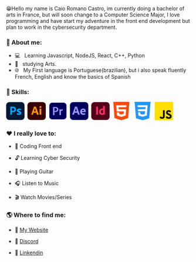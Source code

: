 😁Hello my name is Caio Romano Castro, im currently doing a bachelor of arts in France, but will soon change to a Computer Science Major, I love programming and have start my adventure in the front end development but plan to work in the cybersecurity department.

<h3> 📕 About me:</h3>

- 💻 &nbsp; Learning Javascript, NodeJS, React, C++, Python
- 🎨 &nbsp; studying Arts.
- 🌐 &nbsp; My First language is Portuguese(brazilian), but i also speak fluently French, English and know the basics of Spanish

<h3> 🔧 Skills:</h3>

   <img src="/img/ps.png" alt="PS from Freepik" style="width: 50px;"/>&nbsp; <img src="/img/ai.png" alt="AI from Freepik" style="width: 50px;"/>&nbsp; <img src="/img/pr.png" alt="PR from Freepik" style="width: 50px;"/>&nbsp; <img src="/img/ae.png" alt="AE from Freepik" style="width: 50px;"/>&nbsp; <img src="/img/id.png" alt="ID from Freepik" style="width: 50px;"/>&nbsp; <img src="/img/html.png" alt="HTML from Freepik" style="width: 50px;"/>&nbsp; <img src="/img/css.png" alt="CSS from Pixel perfect" style="width: 50px;"/>&nbsp; <img src="/img/js.png" alt="JS from Freepik" style="width: 50px;"/>

 <h3> ❤️ I really love to: </h3>

- 📂 Coding Front end

- 🔓 Learning Cyber Security

- 🎸 Playing Guitar

- 🎧 Listen to Music

- 🎬 Watch Movies/Series

<h3> 🌎 Where to find me:</h3>

- 🔗 <a href="#">My Website</a>

- 🔗 <a href="https://discord.com/users/218303368756592642">Discord</a>

- 🔗 <a href="https://www.linkedin.com/in/caio-romano-castro-5b3499240/">Linkendin</a>

